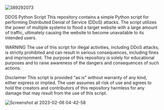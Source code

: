 ![389292073](https://user-images.githubusercontent.com/108170990/216836239-406c4865-88c5-4c48-9c1f-9ccf9010f1a5.jpg)



DDOS Python Script
This repository contains a simple Python script for performing Distributed Denial of Service (DDoS) attacks. The script utilizes the power of multiple systems to flood a target website with a large amount of traffic, ultimately causing the website to become unavailable to its intended users.

WARNING
The use of this script for illegal activities, including DDoS attacks, is strictly prohibited and can result in serious consequences, including fines and imprisonment. The purpose of this repository is solely for educational purposes and to raise awareness of the dangers and consequences of such actions.

Disclaimer
This script is provided "as is" without warranty of any kind, either express or implied. The user assumes all risk of use and agrees to hold the creators and contributors of this repository harmless for any damage that may result from the use of this script.

![Screenshot at 2023-02-06 04-42-58](https://user-images.githubusercontent.com/108170990/216835959-01e01e92-4b79-4935-8fff-6d1775f32f4e.png)
